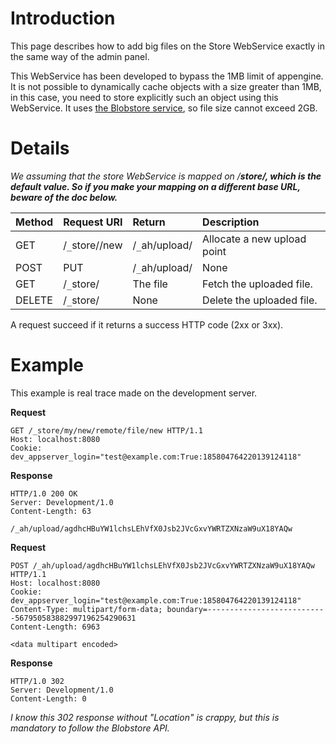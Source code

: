# Introduction #

This page describes how to add big files on the Store WebService exactly in the same way of the admin panel.

This WebService has been developed to bypass the 1MB limit of appengine. It is not possible to dynamically cache objects with a size greater than 1MB, in this case, you need to store explicitly such an object using this WebService. It uses [the Blobstore service](http://code.google.com/appengine/docs/python/blobstore/overview.html), so file size cannot exceed 2GB.


# Details #

_We assuming that the store WebService is mapped on /**store/, which is the default value. So if you make your mapping on a different base URL, beware of the doc below.**_

| **Method** | **Request URI** | **Return** | **Description** |
|:-----------|:----------------|:-----------|:----------------|
| GET        | /`_`store/_<new path>_/new | /`_`ah/upload/_<unique id>_ | Allocate a new upload point |
| POST | PUT | /`_`ah/upload/_<unique id>_ | None       | Post the file to the previous allocated POST point |
| GET        | /`_`store/_<new path>_ | The file   | Fetch the uploaded file. |
| DELETE     | /`_`store/_<new path>_ | None       | Delete the uploaded file. |

A request succeed if it returns a success HTTP code (2xx or 3xx).

# Example #

This example is real trace made on the development server.

**Request**

```
GET /_store/my/new/remote/file/new HTTP/1.1
Host: localhost:8080
Cookie: dev_appserver_login="test@example.com:True:185804764220139124118"
```

**Response**

```
HTTP/1.0 200 OK
Server: Development/1.0
Content-Length: 63

/_ah/upload/agdhcHBuYW1lchsLEhVfX0Jsb2JVcGxvYWRTZXNzaW9uX18YAQw
```

**Request**

```
POST /_ah/upload/agdhcHBuYW1lchsLEhVfX0Jsb2JVcGxvYWRTZXNzaW9uX18YAQw HTTP/1.1
Host: localhost:8080
Cookie: dev_appserver_login="test@example.com:True:185804764220139124118"
Content-Type: multipart/form-data; boundary=---------------------------567950583882997196254290631
Content-Length: 6963

<data multipart encoded>
```

**Response**

```
HTTP/1.0 302 
Server: Development/1.0
Content-Length: 0
```

_I know this 302 response without "Location" is crappy, but this is mandatory to follow the Blobstore API._
